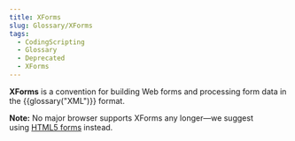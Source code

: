 ```yaml
---
title: XForms
slug: Glossary/XForms
tags:
  - CodingScripting
  - Glossary
  - Deprecated
  - XForms
---
```


<p><strong>XForms</strong> is a convention for building Web forms and processing form data in the {{glossary("XML")}} format. </p>

<div class="notecard note">
  <p><strong>Note:</strong> No major browser supports XForms any longer—we suggest using <a href="/en-US/docs/Learn/Forms">HTML5 forms</a> instead.</p>
</div>
